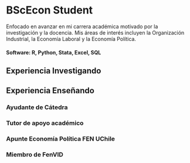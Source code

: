 # BScEcon Student

Enfocado en avanzar en mi carrera académica motivado por la investigación y la docencia. Mis áreas de interés incluyen la Organización Industrial, la Economía Laboral y la Economía Política.

#### Software: R, Python, Stata, Excel, SQL

## Experiencia Investigando

## Experiencia Enseñando
### Ayudante de Cátedra
### Tutor de apoyo académico
### Apunte Economía Política FEN UChile
### Miembro de FenVID
